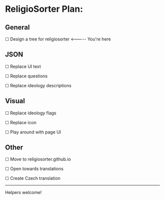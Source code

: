 # ReligioSorter Plan:
## General
 ☐ Design a tree for religiosorter  <----- You're here
## JSON
 ☐ Replace UI text
 
 ☐ Replace questions
 
 ☐ Replace ideology descriptions
## Visual
 ☐ Replace ideology flags
 
 ☐ Replace icon
 
 ☐ Play around with page UI
## Other
 ☐ Move to religiosorter.github.io
 
 ☐ Open towards translations
 
 ☐ Create Czech translation

-------------------------------------
Helpers welcome!
